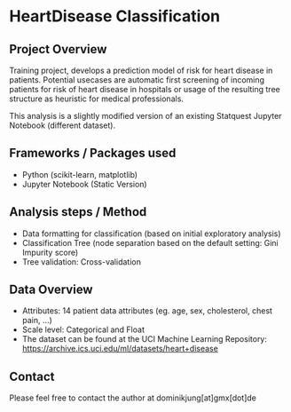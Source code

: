 # HeartDisease Classification
## Project Overview
Training project, develops a prediction model of risk for heart disease in patients. Potential usecases are automatic first screening of incoming patients for risk of heart disease in hospitals or usage of the resulting tree structure as heuristic for medical professionals. 

This analysis is a slightly modified version of an existing Statquest Jupyter Notebook (different dataset).

## Frameworks / Packages used
- Python (scikit-learn, matplotlib)
- Jupyter Notebook (Static Version)

## Analysis steps / Method
 - Data formatting for classification (based on initial exploratory analysis)
 - Classification Tree (node separation based on the default setting: Gini Impurity score)
 - Tree validation: Cross-validation

## Data Overview
  - Attributes: 14 patient data attributes (eg. age, sex, cholesterol, chest pain, ...)
  - Scale level: Categorical and Float
  - The dataset can be found at the UCI Machine Learning Repository: https://archive.ics.uci.edu/ml/datasets/heart+disease

## Contact
Please feel free to contact the author at dominikjung[at]gmx[dot]de


